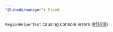 ```yaml
---
"@linode/manager": Fixed
---
```


`RegionHelperText` causing console errors ([#11416](https://github.com/linode/manager/pull/11416))
